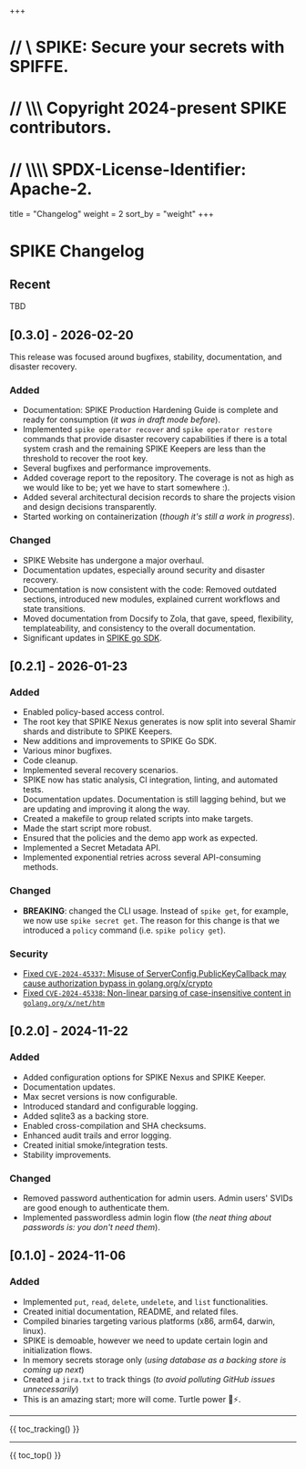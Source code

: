 +++
# //    \\ SPIKE: Secure your secrets with SPIFFE.
# //  \\\\\ Copyright 2024-present SPIKE contributors.
# // \\\\\\\ SPDX-License-Identifier: Apache-2.

title = "Changelog"
weight = 2
sort_by = "weight"
+++

# SPIKE Changelog

## Recent

TBD

## [0.3.0] - 2026-02-20

This release was focused around bugfixes, stability, documentation, and 
disaster recovery.

### Added

* Documentation: SPIKE Production Hardening Guide is complete and ready for
  consumption (*it was in draft mode before*).
* Implemented `spike operator recover` and `spike operator restore` commands 
  that provide disaster recovery capabilities if there is a total system crash 
  and the remaining SPIKE Keepers are less than the threshold to recover the 
  root key.
* Several bugfixes and performance improvements.
* Added coverage report to the repository. The coverage is not as high as
  we would like to be; yet we have to start somewhere :).
* Added several architectural decision records to share the projects vision
  and design decisions transparently.
* Started working on containerization (*though it's still a work in progress*).

### Changed

* SPIKE Website has undergone a major overhaul.
* Documentation updates, especially around security and disaster recovery.
* Documentation is now consistent with the code: Removed outdated sections,
  introduced new modules, explained current workflows and state transitions.
* Moved documentation from Docsify to Zola, that gave, speed, flexibility,
  templateability, and consistency to the overall documentation.
* Significant updates in [SPIKE go SDK](https://github.com/spiffe/spike-sdk-go).

## [0.2.1] - 2026-01-23

### Added

* Enabled policy-based access control.
* The root key that SPIKE Nexus generates is now split into several Shamir
  shards and distribute to SPIKE Keepers.
* New additions and improvements to SPIKE Go SDK.
* Various minor bugfixes.
* Code cleanup.
* Implemented several recovery scenarios.
* SPIKE now has static analysis, CI integration, linting, and automated tests.
* Documentation updates. Documentation is still lagging behind, but we are
  updating and improving it along the way.
* Created a makefile to group related scripts into make targets.
* Made the start script more robust.
* Ensured that the policies and the demo app work as expected.
* Implemented a Secret Metadata API.
* Implemented exponential retries across several API-consuming methods.


### Changed

* **BREAKING**: changed the CLI usage. Instead of `spike get`, for example, we
  now use `spike secret get`. The reason for this change is that we introduced
  a `policy` command (i.e. `spike policy get`).

### Security

* [Fixed `CVE-2024-45337`: Misuse of ServerConfig.PublicKeyCallback may cause
  authorization bypass in golang.org/x/crypto](https://github.com/spiffe/spike/security/dependabot/1)
* [Fixed `CVE-2024-45338`: Non-linear parsing of case-insensitive content in
  `golang.org/x/net/htm`](https://github.com/spiffe/spike/security/dependabot/2)

## [0.2.0] - 2024-11-22

### Added

* Added configuration options for SPIKE Nexus and SPIKE Keeper.
* Documentation updates.
* Max secret versions is now configurable.
* Introduced standard and configurable logging.
* Added sqlite3 as a backing store.
* Enabled cross-compilation and SHA checksums.
* Enhanced audit trails and error logging.
* Created initial smoke/integration tests.
* Stability improvements.

### Changed

* Removed password authentication for admin users. Admin users' SVIDs
  are good enough to authenticate them.
* Implemented passwordless admin login flow
  (*the neat thing about passwords is: you don't need them*).

## [0.1.0] - 2024-11-06

### Added

* Implemented `put`, `read`, `delete`, `undelete`, and `list` functionalities.
* Created initial documentation, README, and related files.
* Compiled binaries targeting various platforms (x86, arm64, darwin, linux).
* SPIKE is demoable, however we need to update certain login and initialization
  flows.
* In memory secrets storage only (*using database as a backing store is coming up
  next*)
* Created a `jira.txt` to track things (*to avoid polluting GitHub issues
  unnecessarily*)
* This is an amazing start; more will come. Turtle power 🐢⚡️.

----

{{ toc_tracking() }}

----

{{ toc_top() }}
